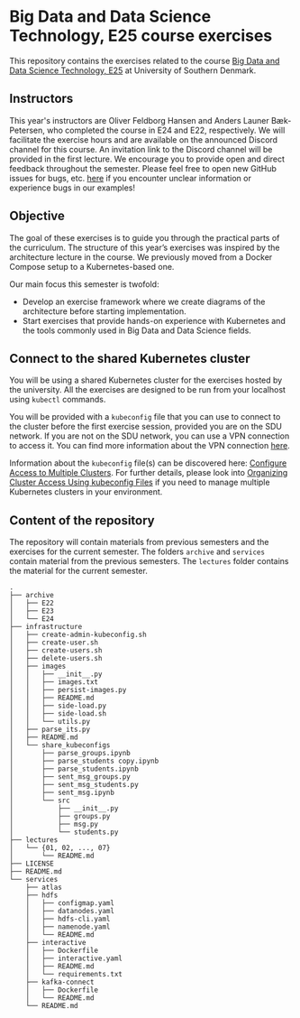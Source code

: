 # Big Data and Data Science Technology, E25 course exercises

This repository contains the exercises related to the course [Big Data and Data Science Technology, E25](https://odin.sdu.dk/sitecore/index.php?a=fagbesk&id=138236&listid=18884&lang=en) at University of Southern Denmark.

## Instructors

This year's instructors are Oliver Feldborg Hansen and Anders Launer Bæk-Petersen, who completed the course in E24 and E22, respectively. We will facilitate the exercise hours and are available on the announced Discord channel for this course. An invitation link to the Discord channel will be provided in the first lecture.
We encourage you to provide open and direct feedback throughout the semester. Please feel free to open new GitHub issues for bugs, etc. [here](https://github.com/jakobhviid/BigDataCourseExercises/issues) if you encounter unclear information or experience bugs in our examples!

## Objective

The goal of these exercises is to guide you through the practical parts of the curriculum. The structure of this year’s exercises was inspired by the architecture lecture in the course. We previously moved from a Docker Compose setup to a Kubernetes-based one.

Our main focus this semester is twofold:

- Develop an exercise framework where we create diagrams of the architecture before starting implementation.
- Start exercises that provide hands-on experience with Kubernetes and the tools commonly used in Big Data and Data Science fields.

## Connect to the shared Kubernetes cluster

You will be using a shared Kubernetes cluster for the exercises hosted by the university. All the exercises are designed to be run from your localhost using `kubectl` commands.

You will be provided with a `kubeconfig` file that you can use to connect to the cluster before the first exercise session, provided you are on the SDU network.
If you are not on the SDU network, you can use a VPN connection to access it. You can find more information about the VPN connection [here](https://any2.sdu.dk).

Information about the `kubeconfig` file(s) can be discovered here: [Configure Access to Multiple Clusters](https://kubernetes.io/docs/tasks/access-application-cluster/configure-access-multiple-clusters/). For further details, please look into [Organizing Cluster Access Using kubeconfig Files](https://kubernetes.io/docs/concepts/configuration/organize-cluster-access-kubeconfig/) if you need to manage multiple Kubernetes clusters in your environment.

## Content of the repository

The repository will contain materials from previous semesters and the exercises for the current semester. The folders `archive` and `services` contain material from the previous semesters. The `lectures` folder contains the material for the current semester.

```text
.
├── archive
│   ├── E22
│   ├── E23
│   └── E24
├── infrastructure
│   ├── create-admin-kubeconfig.sh
│   ├── create-user.sh
│   ├── create-users.sh
│   ├── delete-users.sh
│   ├── images
│   │   ├── __init__.py
│   │   ├── images.txt
│   │   ├── persist-images.py
│   │   ├── README.md
│   │   ├── side-load.py
│   │   ├── side-load.sh
│   │   └── utils.py
│   ├── parse_its.py
│   ├── README.md
│   └── share_kubeconfigs
│       ├── parse_groups.ipynb
│       ├── parse_students copy.ipynb
│       ├── parse_students.ipynb
│       ├── sent_msg_groups.py
│       ├── sent_msg_students.py
│       ├── sent_msg.ipynb
│       └── src
│           ├── __init__.py
│           ├── groups.py
│           ├── msg.py
│           └── students.py
├── lectures
│   └── {01, 02, ..., 07}
│       └── README.md
├── LICENSE
├── README.md
└── services
    ├── atlas
    ├── hdfs
    │   ├── configmap.yaml
    │   ├── datanodes.yaml
    │   ├── hdfs-cli.yaml
    │   ├── namenode.yaml
    │   └── README.md
    ├── interactive
    │   ├── Dockerfile
    │   ├── interactive.yaml
    │   ├── README.md
    │   └── requirements.txt
    ├── kafka-connect
    │   ├── Dockerfile
    │   └── README.md
    └── README.md
```
